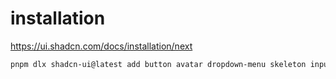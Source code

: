 # installation

<https://ui.shadcn.com/docs/installation/next>

```sh
pnpm dlx shadcn-ui@latest add button avatar dropdown-menu skeleton input popover command progress separator card
